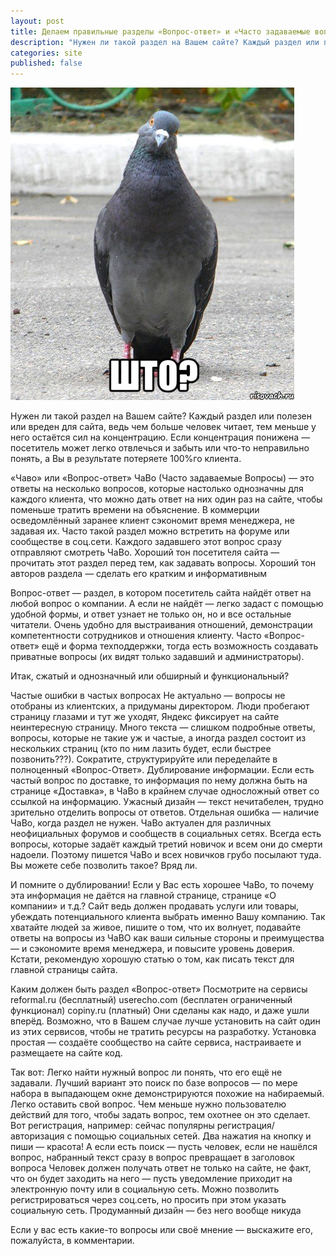 ```yaml
---
layout: post
title: Делаем правильные разделы «Вопрос-ответ» и «Часто задаваемые вопросы»(«FAQ»,«Чаво»)
description: "Нужен ли такой раздел на Вашем сайте? Каждый раздел или полезен или вреден для сайта, ведь..."
categories: site
published: false
---
```


![альт текст](/img/golubshto.jpeg)


Нужен ли такой раздел на Вашем сайте? Каждый раздел или полезен или вреден для сайта, ведь чем больше человек читает, тем меньше у него остаётся сил на концентрацию. Если концентрация понижена — посетитель может легко отвлечься и забыть или что-то неправильно понять, а Вы в результате потеряете 100%го клиента.

«Чаво» или «Вопрос-ответ»
ЧаВо (Часто задаваемые Вопросы) — это ответы на несколько вопросов, которые настолько однозначны для каждого клиента, что можно дать ответ на них один раз на сайте, чтобы поменьше тратить времени на объяснение. В коммерции осведомлённый заранее клиент сэкономит время менеджера, не задавая их. Часто такой раздел можно встретить на форуме или сообществе в соц.сети. Каждого задавшего этот вопрос сразу отправляют смотреть ЧаВо. Хороший тон посетителя сайта — прочитать этот раздел перед тем, как задавать вопросы. Хороший тон авторов раздела — сделать его кратким и информативным

Вопрос-ответ — раздел, в котором посетитель сайта найдёт ответ на любой вопрос о компании. А если не найдёт — легко задаст с помощью удобной формы, и ответ узнает не только он, но и все остальные читатели. Очень удобно для выстраивания отношений, демонстрации компетентности сотрудников и отношения клиенту. Часто «Вопрос-ответ» ещё и форма техподдержки, тогда есть возможность создавать приватные вопросы (их видят только задавший и администраторы).

Итак, сжатый и однозначный или обширный и функциональный?

Частые ошибки в частых вопросах
Не актуально — вопросы не отобраны из клиентских, а придуманы директором. Люди пробегают страницу глазами и тут же уходят, Яндекс фиксирует на сайте неинтересную страницу.
Много текста — слишком подробные ответы, вопросы, которые не такие уж и частые, а иногда раздел состоит из нескольких страниц (кто по ним лазить будет, если быстрее позвонить???). Сократите, структурируйте или переделайте в полноценный «Вопрос-Ответ».
Дублирование информации. Если есть частый вопрос по доставке, то информация по нему должна быть на странице «Доставка», в ЧаВо в крайнем случае односложный ответ со ссылкой на информацию.
Ужасный дизайн — текст нечитабелен, трудно зрительно отделить вопросы от ответов.
Отдельная ошибка — наличие ЧаВо, когда раздел не нужен. ЧаВо актуален для различных неофициальных форумов и сообществ в социальных сетях. Всегда есть вопросы, которые задаёт каждый третий новичок и всем они до смерти надоели. Поэтому пишется ЧаВо и всех новичков грубо посылают туда. Вы можете себе позволить такое? Вряд ли.

И помните о дублировании! Если у Вас есть хорошее ЧаВо, то почему эта информация не даётся на главной странице, странице «О компании» и т.д.? Сайт ведь должен продавать услуги или товары, убеждать потенциального клиента выбрать именно Вашу компанию. Так хватайте людей за живое, пишите о том, что их волнует, подавайте ответы на вопросы из ЧаВО как ваши сильные стороны и преимущества — и сэкономите время менеджера, и повысите уровень доверия. Кстати, рекомендую хорошую статью о том, как писать текст для главной страницы сайта.

Каким должен быть раздел «Вопрос-ответ»
Посмотрите на сервисы
reformal.ru (бесплатный)
userecho.com (бесплатен ограниченный функционал)
copiny.ru (платный)
Они сделаны как надо, и даже ушли вперёд. Возможно, что в Вашем случае лучше установить на сайт один из этих сервисов, чтобы не тратить ресурсы на разработку. Установка простая — создаёте сообщество на сайте сервиса, настраиваете и размещаете на сайте код.

Так вот:
Легко найти нужный вопрос ли понять, что его ещё не задавали. Лучший вариант это поиск по базе вопросов — по мере набора в выпадающем окне демонстрируются похожие на набираемый.
Легко оставить свой вопрос. Чем меньше нужно пользователю действий для того, чтобы задать вопрос, тем охотнее он это сделает. Вот регистрация, например: сейчас популярны регистрация/авторизация с помощью социальных сетей. Два нажатия на кнопку и пиши — красота! А если есть поиск — пусть человек, если не нашёлся вопрос, набранный текст сразу в вопрос превращает в заголовок вопроса
Человек должен получать ответ не только на сайте, не факт, что он будет заходить на него — пусть уведомление приходит на электронную почту или в социальную сеть. Можно позволить регистрироваться через соц.сеть, но просить при этом указать социальную сеть.
Продуманный дизайн — без него вообще никуда

Если у вас есть какие-то вопросы или своё мнение — выскажите его, пожалуйста, в комментарии.



